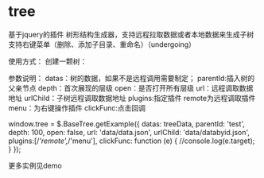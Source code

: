 # tree
基于jquery的插件
树形结构生成器，支持远程拉取数据或者本地数据来生成子树
支持右键菜单（删除、添加子目录、重命名）（undergoing）


使用方式：
创建一颗树：

参数说明：
datas：树的数据，如果不是远程调用需要制定；
parentId:插入树的父亲节点
depth：首次展现的层级
open：是否打开所有层级
url：远程调取数据地址
urlChild：子树远程调取数据地址
plugins:指定插件
	remote为远程调取插件
	menu：为右键操作插件
	clickFunc:点击回调


window.tree = $.BaseTree.getExample({
    datas: treeData,
    parentId: 'test',
    depth: 100,
    open: false,
    url: 'data/data.json',
    urlChild: 'data/databyid.json',
    plugins:[/*'remote',*/'menu'],
    clickFunc: function (e) {
        //console.log(e.target);
    }
});

更多实例见demo